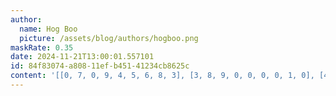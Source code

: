 ```yaml
---
author:
  name: Hog Boo
  picture: /assets/blog/authors/hogboo.png
maskRate: 0.35
date: 2024-11-21T13:00:01.557101
id: 84f83074-a808-11ef-b451-41234cb8625c
content: '[[0, 7, 0, 9, 4, 5, 6, 8, 3], [3, 8, 9, 0, 0, 0, 0, 1, 0], [4, 0, 0, 1, 0, 0, 9, 0, 7], [2, 3, 0, 5, 9, 4, 0, 0, 0], [0, 1, 4, 6, 8, 3, 2, 0, 9], [0, 9, 8, 0, 7, 0, 0, 3, 5], [8, 6, 5, 4, 2, 7, 3, 9, 1], [9, 4, 3, 0, 0, 6, 0, 5, 2], [7, 0, 1, 0, 5, 0, 8, 4, 6]]'
---
```

